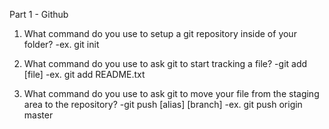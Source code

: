 Part 1 - Github
1. What command do you use to setup a git repository inside of your folder?
-ex. git init

2. What command do you use to ask git to start tracking a file?
-git add [file]
-ex. git add README.txt

3. What command do you use to ask git to move your file from the staging area to the repository?
-git push [alias] [branch]
-ex. git push origin master